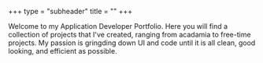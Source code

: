 +++
type = "subheader"
title = ""
+++

Welcome to my Application Developer Portfolio. Here you will find a collection of projects that I've created, ranging from acadamia to free-time projects.  My passion is gringding down UI and code until it is all clean, good looking, and efficient as possible.

<!-- 
Let me tell you something my friend. hope is a dangerous thing. hope can drive a man insane. you [measure](/about) yourself by the people who measure themselves by you. it only took me [six days](/sidebar-right). -->

